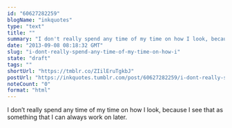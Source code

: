 ```yaml
---
id: "60627282259"
blogName: "inkquotes"
type: "text"
title: ""
summary: "I don't really spend any time of my time on how I look, because I see that as something that I can always work on later. "
date: "2013-09-08 08:18:32 GMT"
slug: "i-dont-really-spend-any-time-of-my-time-on-how-i"
state: "draft"
tags: ""
shortUrl: "https://tmblr.co/ZIilEruTgkbJ"
postUrl: "https://inkquotes.tumblr.com/post/60627282259/i-dont-really-spend-any-time-of-my-time-on-how-i"
noteCount: "0"
format: "html"
---
```


I don’t really spend any time of my time on how I look, because I see that as something that I can always work on later.